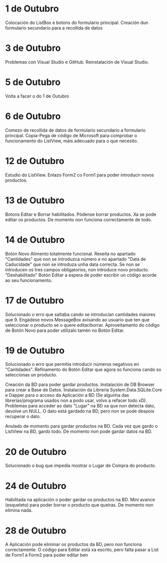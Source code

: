 # 1 de Outubro
Colocación do ListBox e botons do formulario principal. Creación dun formulario secundario para a recollida de datos

# 3 de Outubro
Problemas con Visual Studio e GitHub. Reinstalación de Visual Studio.

# 5 de Outubro
Volta a facer o do 1 de Outubro

# 6 de Outubro
Comezo de recollida de datos de formulario secundario a formulario principal. Copia-Pega de código de Microsoft para comprobar o funcionamento do ListView, máis adecuado para o que necesito.

# 12 de Outubro
Estudio do ListView. Enlazo Form2 co Form1 para poder introducir novos productos.

# 13 de Outubro
Botons Editar e Borrar habilitados. Pódense borrar productos. Xa se pode editar os productos. De momento non funciona correctamente de todo.

# 14 de Outubro
Botón Novo Alimento totalmente funcional. Rexeita no apartado "Cantidades" que non se introduzca número e no apartado "Data de Caducidade" que non  se introduza unha data correcta. Se non se introducen os tres campos obligatorios, non introduce novo producto. "Deshabilitado" Botón Editar a espera de poder escribir un código acorde ao seu funcionamento.

# 17 de Outubro
Solucionado o erro que saltaba cando se introducían cantidades maiores que 9. Engádese novos MessageBox avisando ao usuario que ten que seleccionar o producto se o quere editar/borrar.
Aproveitamento do código de Botón Novo para poder utilizalo tamén no Botón Editar.

# 19 de Outubro
Solucionado o erro que permitía introducir números negativos en "Cantidades". Refinamento do Botón Editar que agora so funciona cando so seleccionas un producto.

Creación da BD para poder gardar productos. Instalación de DB Browser para crear a Base de Datos. Instalación da Librería System.Data.SQLite.Core e Dapper para o acceso da Aplicación a BD (Se algunha das librerías/programa usados non a podo usar, volvo a refacer todo xD). Problemas para acceder ao dato "Lugar" na BD xa que non detecta dato, devolve un NULL. O dato está gardado na BD, pero non se pode despois recuperar o dato. 

Anulado de momento para gardar productos na BD. Cada vez que gardo o ListView na BD, gardo todo. De momento non pode gardar datos na BD.

# 20 de Outubro
Solucionado o bug que impedía mostrar o Lugar de Compra do producto.

# 24 de Outubro
Habilitada na aplicación o poder gardar os productos na BD. Mini avance (esqueleto) para poder borrar o producto que queiras. De momento non elimina nada.

# 28 de Outubro
A Aplicación pode eliminar os productos da BD, pero non funciona correctamente. O código para Editar está xa escrito, pero falta pasar a List de Form1 a Form2 para poder editar ben
